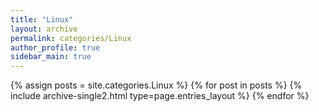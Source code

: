 ```yaml
---
title: "Linux"
layout: archive
permalink: categories/Linux
author_profile: true
sidebar_main: true
---
```



{% assign posts = site.categories.Linux %}
{% for post in posts %} {% include archive-single2.html type=page.entries_layout %} {% endfor %}